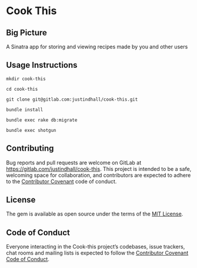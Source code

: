 
# Cook This

## Big Picture

A Sinatra app for storing and viewing recipes made by you and other users 

## Usage Instructions

`mkdir cook-this`

`cd cook-this`

`git clone git@gitlab.com:justindhall/cook-this.git`

`bundle install`

`bundle exec rake db:migrate`

`bundle exec shotgun`

## Contributing

Bug reports and pull requests are welcome on GitLab at https://gitlab.com/justindhall/cook-this. This project is intended to be a safe, welcoming space for collaboration, and contributors are expected to adhere to the [Contributor Covenant](http://contributor-covenant.org) code of conduct.

## License

The gem is available as open source under the terms of the [MIT License](https://opensource.org/licenses/MIT).

## Code of Conduct

Everyone interacting in the Cook-this project’s codebases, issue trackers, chat rooms and mailing lists is expected to follow the [Contributor Covenant Code of Conduct](https://github.com/'justindhall'/pod_scraper/blob/master/CODE_OF_CONDUCT.md).

